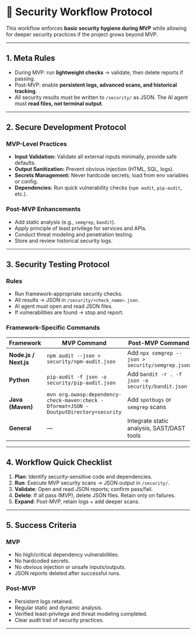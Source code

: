 # 🔹 Security Workflow Protocol

This workflow enforces **basic security hygiene during MVP** while allowing for deeper security practices if the project grows beyond MVP.

---

## 1. Meta Rules
- During MVP: run **lightweight checks** → validate, then delete reports if passing.  
- Post-MVP: enable **persistent logs, advanced scans, and historical tracking**.  
- All security results must be written to `/security/` as JSON. The AI agent must **read files, not terminal output**.  

---

## 2. Secure Development Protocol

### MVP-Level Practices
- **Input Validation:** Validate all external inputs minimally, provide safe defaults.  
- **Output Sanitization:** Prevent obvious injection (HTML, SQL, logs).  
- **Secrets Management:** Never hardcode secrets; load from env variables or config.  
- **Dependencies:** Run quick vulnerability checks (`npm audit`, `pip-audit`, etc.).  

### Post-MVP Enhancements
- Add static analysis (e.g., `semgrep`, `bandit`).  
- Apply principle of least privilege for services and APIs.  
- Conduct threat modeling and penetration testing.  
- Store and review historical security logs.  

---

## 3. Security Testing Protocol

### Rules
- Run framework-appropriate security checks.  
- All results → JSON in `/security/<check_name>.json`.  
- AI agent must open and read JSON files.  
- If vulnerabilities are found → stop and report.  

### Framework-Specific Commands
| Framework | MVP Command | Post-MVP Command |
|-----------|-------------|------------------|
| **Node.js / Next.js** | `npm audit --json > security/npm-audit.json` | Add `npx semgrep --json > security/semgrep.json` |
| **Python** | `pip-audit -f json -o security/pip-audit.json` | Add `bandit -r . -f json -o security/bandit.json` |
| **Java (Maven)** | `mvn org.owasp:dependency-check-maven:check -Dformat=JSON -DoutputDirectory=security` | Add `spotbugs` or `semgrep` scans |
| **General** | — | Integrate static analysis, SAST/DAST tools |

---

## 4. Workflow Quick Checklist
1. **Plan**: Identify security-sensitive code and dependencies.  
2. **Run**: Execute MVP security scans → JSON output in `/security/`.  
3. **Validate**: Open and read JSON reports; confirm pass/fail.  
4. **Delete**: If all pass (MVP), delete JSON files. Retain only on failures.  
5. **Expand**: Post-MVP, retain logs + add deeper scans.  

---

## 5. Success Criteria

### MVP
- No high/critical dependency vulnerabilities.  
- No hardcoded secrets.  
- No obvious injection or unsafe inputs/outputs.  
- JSON reports deleted after successful runs.  

### Post-MVP
- Persistent logs retained.  
- Regular static and dynamic analysis.  
- Verified least-privilege and threat modeling completed.  
- Clear audit trail of security practices.  

---
